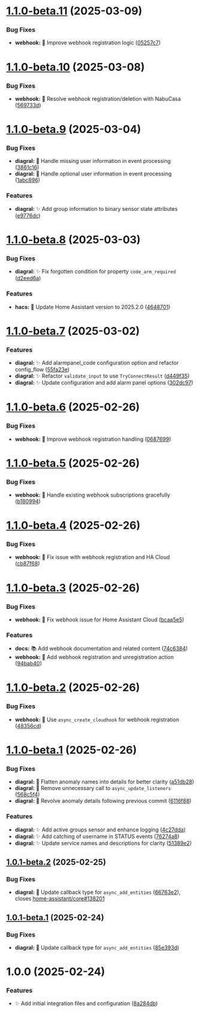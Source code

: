 # [1.1.0-beta.11](https://github.com/mguyard/hass-diagral/compare/v1.1.0-beta.10...v1.1.0-beta.11) (2025-03-09)


### Bug Fixes

* **webhook:** 🐛 Improve webhook registration logic ([05257c7](https://github.com/mguyard/hass-diagral/commit/05257c7fea690a0feff92963b9c02b357497e175))

# [1.1.0-beta.10](https://github.com/mguyard/hass-diagral/compare/v1.1.0-beta.9...v1.1.0-beta.10) (2025-03-08)


### Bug Fixes

* **webhook:** 🐛 Resolve webhook registration/deletion with NabuCasa ([569733d](https://github.com/mguyard/hass-diagral/commit/569733dcec4fde0c1ee4fb6acb3e19bc466b1613))

# [1.1.0-beta.9](https://github.com/mguyard/hass-diagral/compare/v1.1.0-beta.8...v1.1.0-beta.9) (2025-03-04)


### Bug Fixes

* **diagral:** 🐛 Handle missing user information in event processing ([3861c16](https://github.com/mguyard/hass-diagral/commit/3861c16bb0acd692a6e3db24b4847fc749f760a8))
* **diagral:** 🐛 Handle optional user information in event processing ([1abc896](https://github.com/mguyard/hass-diagral/commit/1abc8964eedd48a1af27752457938c24c6bacaa7))


### Features

* **diagral:** ✨ Add group information to binary sensor state attributes ([e9776dc](https://github.com/mguyard/hass-diagral/commit/e9776dc27c48c2093d04e327ac3f06b7c7730884))

# [1.1.0-beta.8](https://github.com/mguyard/hass-diagral/compare/v1.1.0-beta.7...v1.1.0-beta.8) (2025-03-03)


### Bug Fixes

* **diagral:** ✨ Fix forgotten condition for property `code_arm_required` ([d2eed6a](https://github.com/mguyard/hass-diagral/commit/d2eed6a29ab398bdd4da58b7d702380ea010adda))


### Features

* **hacs:** 🔧 Update Home Assistant version to 2025.2.0 ([4648701](https://github.com/mguyard/hass-diagral/commit/464870114a26fd1eaa9b49aa79a85648a2aaa8fb))

# [1.1.0-beta.7](https://github.com/mguyard/hass-diagral/compare/v1.1.0-beta.6...v1.1.0-beta.7) (2025-03-02)


### Features

* **diagral:** ✨ Add alarmpanel_code configuration option and refactor config_flow ([55fa23e](https://github.com/mguyard/hass-diagral/commit/55fa23e0bd8bc420b721908f808a69c64d0e8461))
* **diagral:** ✨ Refactor `validate_input` to use `TryConnectResult` ([d449f35](https://github.com/mguyard/hass-diagral/commit/d449f35b53fdb364813b75328ab3b57fbbab0749))
* **diagral:** ✨ Update configuration and add alarm panel options ([302dc97](https://github.com/mguyard/hass-diagral/commit/302dc97c1772fb1f17d23d4fc5ef09a3eefa0eac))

# [1.1.0-beta.6](https://github.com/mguyard/hass-diagral/compare/v1.1.0-beta.5...v1.1.0-beta.6) (2025-02-26)


### Bug Fixes

* **webhook:** 🔗 Improve webhook registration handling ([0687699](https://github.com/mguyard/hass-diagral/commit/0687699678b86ddd00276ffd1d85dbf166434148))

# [1.1.0-beta.5](https://github.com/mguyard/hass-diagral/compare/v1.1.0-beta.4...v1.1.0-beta.5) (2025-02-26)


### Bug Fixes

* **webhook:** 🔗 Handle existing webhook subscriptions gracefully ([b180994](https://github.com/mguyard/hass-diagral/commit/b180994854669a199b1f085261b045e5a28d554f))

# [1.1.0-beta.4](https://github.com/mguyard/hass-diagral/compare/v1.1.0-beta.3...v1.1.0-beta.4) (2025-02-26)


### Bug Fixes

* **webhook:** 🔗 Fix issue with webhook registration and HA Cloud ([cb87f68](https://github.com/mguyard/hass-diagral/commit/cb87f6856e49ceddc6888887c732c8d0ef52e0c0))

# [1.1.0-beta.3](https://github.com/mguyard/hass-diagral/compare/v1.1.0-beta.2...v1.1.0-beta.3) (2025-02-26)


### Bug Fixes

* **webhook:** 🔧 Fix webhook issue for Home Assistant Cloud ([bcaa5e5](https://github.com/mguyard/hass-diagral/commit/bcaa5e5ce744090d1f922dc652abb99e6ee29527))


### Features

* **docs:** 📚 Add webhook documentation and related content ([74c6384](https://github.com/mguyard/hass-diagral/commit/74c63840474efe81e58d1a895fc4b515a11c71fc))
* **webhook:** 🔗 Add webhook registration and unregistration action ([94bab40](https://github.com/mguyard/hass-diagral/commit/94bab40f14b894a8302ee32f6ac3606b5aabcb1c))

# [1.1.0-beta.2](https://github.com/mguyard/hass-diagral/compare/v1.1.0-beta.1...v1.1.0-beta.2) (2025-02-26)


### Bug Fixes

* **webhook:** 🔧 Use `async_create_cloudhook` for webhook registration ([48356cd](https://github.com/mguyard/hass-diagral/commit/48356cd0494d997e3d6f4d0eb844d5c8b19b8ef0))

# [1.1.0-beta.1](https://github.com/mguyard/hass-diagral/compare/v1.0.1-beta.2...v1.1.0-beta.1) (2025-02-26)


### Bug Fixes

* **diagral:** 🐛 Flatten anomaly names into details for better clarity ([a51db28](https://github.com/mguyard/hass-diagral/commit/a51db2854ae579d8b37258b5a3515ef8970d71a4))
* **diagral:** 🐛 Remove unnecessary call to `async_update_listeners` ([568c5f4](https://github.com/mguyard/hass-diagral/commit/568c5f4ca7f80f15fff11b13885ad595cb437e1d))
* **diagral:** 🐛 Revolve anomaly details following previous commit ([6116f88](https://github.com/mguyard/hass-diagral/commit/6116f88d917d29c7c5c0d84b3350dcce5fcd980d))


### Features

* **diagral:** ✨ Add active groups sensor and enhance logging ([4c27dda](https://github.com/mguyard/hass-diagral/commit/4c27ddabe342c505d127a9ceeb56f5aa4000ec39))
* **diagral:** ✨ Add catching of username in STATUS events ([76274a8](https://github.com/mguyard/hass-diagral/commit/76274a8e45c82986e144f2b9dca2ab95f2c8c73a))
* **diagral:** ✨ Update service names and descriptions for clarity ([51389e2](https://github.com/mguyard/hass-diagral/commit/51389e2216a0e2336dfa78fac3b0e198259c84dc))

## [1.0.1-beta.2](https://github.com/mguyard/hass-diagral/compare/v1.0.1-beta.1...v1.0.1-beta.2) (2025-02-25)


### Bug Fixes

* **diagral:** 🐛 Update callback type for `async_add_entities` ([66763e2](https://github.com/mguyard/hass-diagral/commit/66763e29cd03b959a132f52ea881175453bb4f37)), closes [home-assistant/core#138201](https://github.com/home-assistant/core/issues/138201)

## [1.0.1-beta.1](https://github.com/mguyard/hass-diagral/compare/v1.0.0...v1.0.1-beta.1) (2025-02-24)


### Bug Fixes

* **diagral:** 🐛 Update callback type for `async_add_entities` ([85e393d](https://github.com/mguyard/hass-diagral/commit/85e393df3ac05208bface8401dba63258edf1d82))

# 1.0.0 (2025-02-24)


### Features

* ✨ Add initial integration files and configuration ([8a284db](https://github.com/mguyard/hass-diagral/commit/8a284dbcb2baf8f1de2e4278111fb36bcd30df4b))
